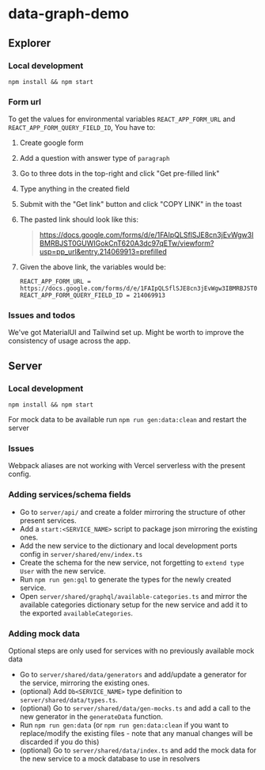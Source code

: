 # data-graph-demo

## Explorer

### Local development

```
npm install && npm start
```

### Form url

To get the values for environmental variables `REACT_APP_FORM_URL` and `REACT_APP_FORM_QUERY_FIELD_ID`, You have to:

1. Create google form
2. Add a question with answer type of `paragraph`
3. Go to three dots in the top-right and click "Get pre-filled link"
4. Type anything in the created field
5. Submit with the "Get link" button and click "COPY LINK" in the toast
6. The pasted link should look like this:

   > https://docs.google.com/forms/d/e/1FAIpQLSflSJE8cn3jEvWgw3IBMRBJST0GUWIGokCnT620A3dc97qETw/viewform?usp=pp_url&entry.214069913=prefilled

7. Given the above link, the variables would be:

   ```
   REACT_APP_FORM_URL = https://docs.google.com/forms/d/e/1FAIpQLSflSJE8cn3jEvWgw3IBMRBJST0GUWIGokCnT620A3dc97qETw/viewform
   REACT_APP_FORM_QUERY_FIELD_ID = 214069913
   ```

### Issues and todos

We've got MaterialUI and Tailwind set up. Might be worth to improve the consistency of usage across the app.

## Server

### Local development

```
npm install && npm start
```

For mock data to be available run `npm run gen:data:clean` and restart the server

### Issues

Webpack aliases are not working with Vercel serverless with the present config.

### Adding services/schema fields

- Go to `server/api/` and create a folder mirroring the structure of other present services.
- Add a `start:<SERVICE_NAME>` script to package json mirroring the existing ones.
- Add the new service to the dictionary and local development ports config in `server/shared/env/index.ts`
- Create the schema for the new service, not forgetting to `extend type User` with the new service.
- Run `npm run gen:gql` to generate the types for the newly created service.
- Open `server/shared/graphql/available-categories.ts` and mirror the available categories dictionary setup for the new service and add it to the exported `availableCategories`.

### Adding mock data
Optional steps are only used for services with no previously available mock data 

- Go to `server/shared/data/generators` and add/update a generator for the service, mirroring the existing ones.
- (optional) Add `Db<SERVICE_NAME>` type definition to `server/shared/data/types.ts`.
- (optional) Go to `server/shared/data/gen-mocks.ts` and add a call to the new generator in the `generateData` function.
- Run `npm run gen:data` (or `npm run gen:data:clean` if you want to replace/modify the existing files - note that any manual changes will be discarded if you do this)
- (optional) Go to `server/shared/data/index.ts` and add the mock data for the new service to a mock database to use in resolvers